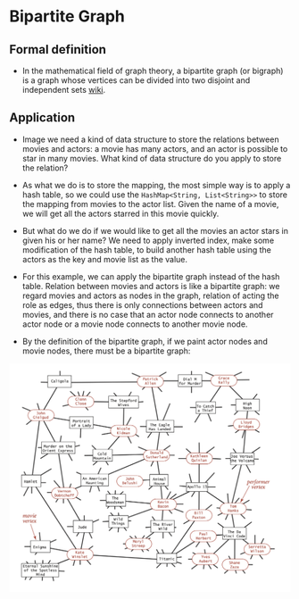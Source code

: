 # Bipartite Graph

## Formal definition

- In the mathematical field of graph theory, a bipartite graph (or bigraph) is a graph whose vertices can be divided into two disjoint and independent sets [wiki](https://en.wikipedia.org/wiki/Bipartite_graph).

## Application

- Image we need a kind of data structure to store the relations between movies and actors: a movie has many actors, and an actor is possible to star in many movies. What kind of data structure do you apply to store the relation?

- As what we do is to store the mapping, the most simple way is to apply a hash table, so we could use the `HashMap<String, List<String>>` to store the mapping from movies to the actor list. Given the name of a movie, we will get all the actors starred in this movie quickly.

- But what do we do if we would like to get all the movies an actor stars in given his or her name? We need to apply inverted index, make some modification of the hash table, to build another hash table using the actors as the key and movie list as the value.

- For this example, we can apply the bipartite graph instead of the hash table. Relation between movies and actors is like a bipartite graph: we regard movies and actors as nodes in the graph, relation of acting the role as edges, thus there is only connections between actors and movies, and there is no case that an actor node connects to another actor node or a movie node connects to another movie node.

- By the definition of the bipartite graph, if we paint actor nodes and movie nodes, there must be a bipartite graph:

![](./bipartite.png)
